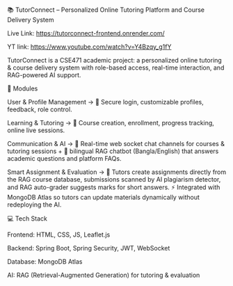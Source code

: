📚 TutorConnect – Personalized Online Tutoring Platform and Course Delivery System


Live Link: https://tutorconnect-frontend.onrender.com/

YT link: https://www.youtube.com/watch?v=Y4Bzqy_g1fY

TutorConnect is a CSE471 academic project: a personalized online tutoring & course delivery system with role-based access, real-time interaction, and RAG-powered AI support.

🔧 Modules

User & Profile Management → 🔑 Secure login, customizable profiles, feedback, role control.

Learning & Tutoring → 📘 Course creation, enrollment, progress tracking, online live sessions.

Communication & AI → 💬 Real-time  web socket chat channels for courses & tutoring sessions + 🤖 bilingual RAG chatbot (Bangla/English) that answers academic questions and platform FAQs.

Smart Assignment & Evaluation → 🧠 Tutors create assignments directly from the RAG course database, submissions scanned by AI plagiarism detector, and RAG auto-grader suggests marks for short answers. ⚡ Integrated with MongoDB Atlas so tutors can update materials dynamically without redeploying the AI.

💻 Tech Stack

Frontend: HTML, CSS, JS, Leaflet.js

Backend: Spring Boot, Spring Security, JWT, WebSocket

Database: MongoDB Atlas

AI: RAG (Retrieval-Augmented Generation) for tutoring & evaluation
